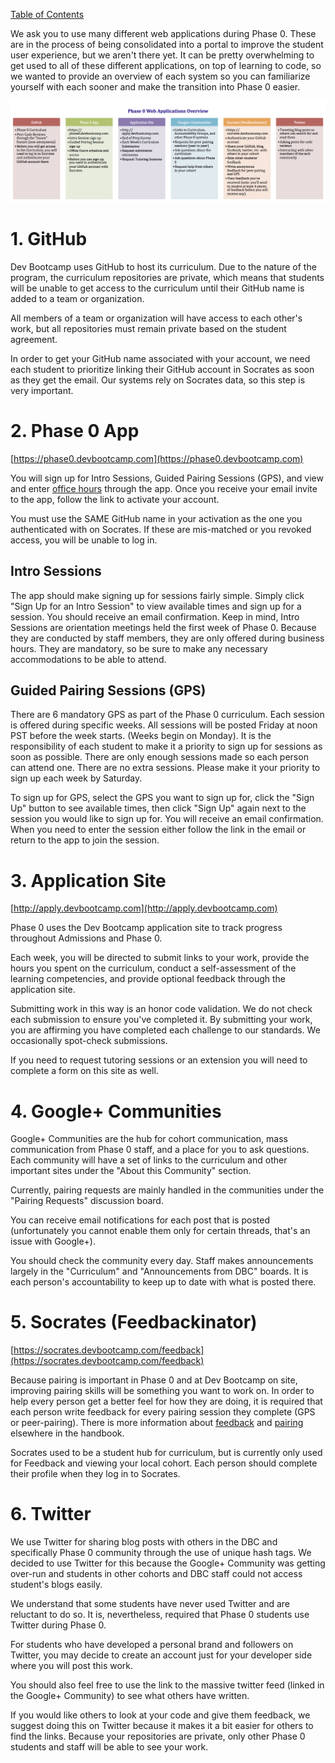 [Table of Contents](readme.md)

We ask you to use many different web applications during Phase 0. These are in the process of being consolidated into a portal to improve the student user experience, but we aren't there yet. It can be pretty overwhelming to get used to all of these different applications, on top of learning to code, so we wanted to provide an overview of each system so you can familiarize yourself with each sooner and make the transition into Phase 0 easier.

![p0-web-apps-graphic](imgs/p0-web-apps-graphic.png)


# 1. GitHub
Dev Bootcamp uses GitHub to host its curriculum. Due to the nature of the program, the curriculum repositories are private, which means that students will be unable to get access to the curriculum until their GitHub name is added to a team or organization.

All members of a team or organization will have access to each other's work, but all repositories must remain private based on the student agreement.

In order to get your GitHub name associated with your account, we need each student to prioritize linking their GitHub account in Socrates as soon as they get the email. Our systems rely on Socrates data, so this step is very important.


# 2. Phase 0 App
[https://phase0.devbootcamp.com](https://phase0.devbootcamp.com)

You will sign up for Intro Sessions, Guided Pairing Sessions (GPS), and view and enter [office hours](office-hours.md) through the app.  Once you receive your email invite to the app, follow the link to activate your account.

You must use the SAME GitHub name in your activation as the one you authenticated with on Socrates. If these are mis-matched or you revoked access, you will be unable to log in.

## Intro Sessions

The app should make signing up for sessions fairly simple. Simply click "Sign Up for an Intro Session" to view available times and sign up for a session. You should receive an email confirmation. Keep in mind, Intro Sessions are orientation meetings held the first week of Phase 0. Because they are conducted by staff members, they are only offered during business hours. They are mandatory, so be sure to make any necessary accommodations to be able to attend.

## Guided Pairing Sessions (GPS)
There are 6 mandatory GPS as part of the Phase 0 curriculum. Each session is offered during specific weeks. All sessions will be posted Friday at noon PST before the week starts. (Weeks begin on Monday). It is the responsibility of each student to make it a priority to sign up for sessions as soon as possible. There are only enough sessions made so each person can attend one. There are no extra sessions. Please make it your priority to sign up each week by Saturday.

To sign up for GPS, select the GPS you want to sign up for, click the "Sign Up" button to see available times, then click "Sign Up" again next to the session you would like to sign up for. You will receive an email confirmation. When you need to enter the session either follow the link in the email or return to the app to join the session.

# 3. Application Site
[http://apply.devbootcamp.com](http://apply.devbootcamp.com)

Phase 0 uses the Dev Bootcamp application site to track progress throughout Admissions and Phase 0.

Each week, you will be directed to submit links to your work, provide the hours you spent on the curriculum, conduct a self-assessment of the learning competencies, and provide optional feedback through the application site.

Submitting work in this way is an honor code validation. We do not check each submission to ensure you've completed it. By submitting your work, you are affirming you have completed each challenge to our standards. We occasionally spot-check submissions.

If you need to request tutoring sessions or an extension you will need to complete a form on this site as well.

# 4. Google+ Communities
Google+ Communities are the hub for cohort communication, mass communication from Phase 0 staff, and a place for you to ask questions. Each community will have a set of links to the curriculum and other important sites under the "About this Community" section.

Currently, pairing requests are mainly handled in the communities under the "Pairing Requests" discussion board.

You can receive email notifications for each post that is posted (unfortunately you cannot enable them only for certain threads, that's an issue with Google+).

You should check the community every day. Staff makes announcements largely in the "Curriculum" and "Announcements from DBC" boards. It is each person's accountability to keep up to date with what is posted there.

# 5. Socrates (Feedbackinator)
[https://socrates.devbootcamp.com/feedback](https://socrates.devbootcamp.com/feedback)

Because pairing is important in Phase 0 and at Dev Bootcamp on site, improving pairing skills will be something you want to work on. In order to help every person get a better feel for how they are doing, it is required that each person write feedback for every pairing session they complete (GPS or peer-pairing). There is more information about [feedback](feedback.md) and [pairing](pairing-in-phase-0.md) elsewhere in the handbook.

Socrates used to be a student hub for curriculum, but is currently only used for Feedback and viewing your local cohort. Each person should complete their profile when they log in to Socrates.

# 6. Twitter
We use Twitter for sharing blog posts with others in the DBC and specifically Phase 0 community through the use of unique hash tags. We decided to use Twitter for this because the Google+ Community was getting over-run and students in other cohorts and DBC staff could not access student's blogs easily.

We understand that some students have never used Twitter and are reluctant to do so. It is, nevertheless, required that Phase 0 students use Twitter during Phase 0.

For students who have developed a personal brand and followers on Twitter, you may decide to create an account just for your developer side where you will post this work.

You should also feel free to use the link to the massive twitter feed (linked in the Google+ Community) to see what others have written.

If you would like others to look at your code and give them feedback, we suggest doing this on Twitter because it makes it a bit easier for others to find the links. Because your repositories are private, only other Phase 0 students and staff will be able to see your work.
